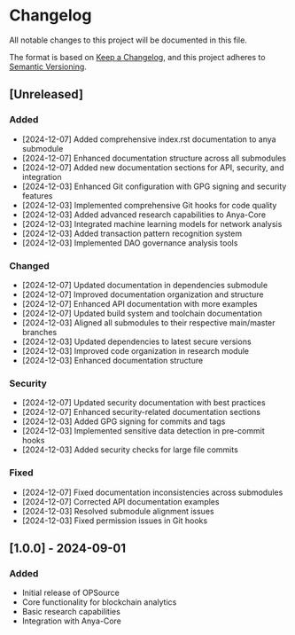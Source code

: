 # Changelog

All notable changes to this project will be documented in this file.

The format is based on [Keep a Changelog](https://keepachangelog.com/en/1.0.0/),
and this project adheres to [Semantic Versioning](https://semver.org/spec/v2.0.0.html).

## [Unreleased]

### Added

- [2024-12-07] Added comprehensive index.rst documentation to anya submodule
- [2024-12-07] Enhanced documentation structure across all submodules
- [2024-12-07] Added new documentation sections for API, security, and integration
- [2024-12-03] Enhanced Git configuration with GPG signing and security features
- [2024-12-03] Implemented comprehensive Git hooks for code quality
- [2024-12-03] Added advanced research capabilities to Anya-Core
- [2024-12-03] Integrated machine learning models for network analysis
- [2024-12-03] Added transaction pattern recognition system
- [2024-12-03] Implemented DAO governance analysis tools

### Changed

- [2024-12-07] Updated documentation in dependencies submodule
- [2024-12-07] Improved documentation organization and structure
- [2024-12-07] Enhanced API documentation with more examples
- [2024-12-07] Updated build system and toolchain documentation
- [2024-12-03] Aligned all submodules to their respective main/master branches
- [2024-12-03] Updated dependencies to latest secure versions
- [2024-12-03] Improved code organization in research module
- [2024-12-03] Enhanced documentation structure

### Security

- [2024-12-07] Updated security documentation with best practices
- [2024-12-07] Enhanced security-related documentation sections
- [2024-12-03] Added GPG signing for commits and tags
- [2024-12-03] Implemented sensitive data detection in pre-commit hooks
- [2024-12-03] Added security checks for large file commits

### Fixed

- [2024-12-07] Fixed documentation inconsistencies across submodules
- [2024-12-07] Corrected API documentation examples
- [2024-12-03] Resolved submodule alignment issues
- [2024-12-03] Fixed permission issues in Git hooks

## [1.0.0] - 2024-09-01

### Added

- Initial release of OPSource
- Core functionality for blockchain analytics
- Basic research capabilities
- Integration with Anya-Core
